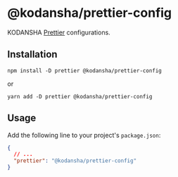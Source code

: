 # @kodansha/prettier-config

KODANSHA [Prettier](https://prettier.io) configurations.

## Installation

```shell
npm install -D prettier @kodansha/prettier-config
```

or

```shell
yarn add -D prettier @kodansha/prettier-config
```

## Usage

Add the following line to your project's `package.json`:

```json
{
  // ...
  "prettier": "@kodansha/prettier-config"
}
```
